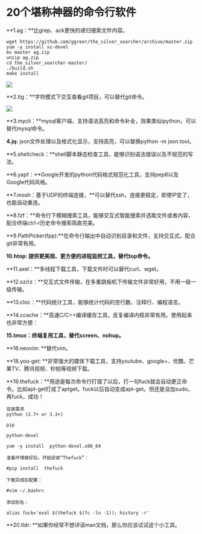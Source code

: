# 20个堪称神器的命令行软件

 **1.ag：**比grep、ack更快的递归搜索文件内容。

```
wget https://github.com/ggreer/the_silver_searcher/archive/master.zip
yum -y install xz-devel
mv master ag.zip
unzip ag.zip
cd the_silver_searcher-master/
./build.sh
make install
```



![](https://upload-images.jianshu.io/upload_images/14581851-177d592c88285e54?imageMogr2/auto-orient/strip%7CimageView2/2/w/600/format/webp)

 **2.tig：**字符模式下交互查看git项目，可以替代git命令。

![](https://upload-images.jianshu.io/upload_images/14581851-73e8e23486499bb7?imageMogr2/auto-orient/strip%7CimageView2/2/w/600/format/webp)

**3.mycli：**mysql客户端，支持语法高亮和命令补全，效果类似ipython，可以替代mysql命令。

**4.jq:** json文件处理以及格式化显示，支持高亮，可以替换python -m json.tool。



**5.shellcheck：**shell脚本静态检查工具，能够识别语法错误以及不规范的写法。



**6.yapf：**Google开发的python代码格式规范化工具，支持pep8以及Google代码风格。

**7.mosh：基于UDP的终端连接，**可以替代ssh，连接更稳定，即使IP变了，也能自动重连。

**8.fzf：**命令行下模糊搜索工具，能够交互式智能搜索并选取文件或者内容，配合终端ctrl-r历史命令搜索简直完美。



**9.PathPicker(fpp):**在命令行输出中自动识别目录和文件，支持交互式，配合git非常有用。



**10.htop: 提供更美观、更方便的进程监控工具，替代top命令。**



**11.axel：**多线程下载工具，下载文件时可以替代curl、wget。



**12.sz/rz：**交互式文件传输，在多重跳板机下传输文件非常好用，不用一级一级传输。



**13.cloc：**代码统计工具，能够统计代码的空行数、注释行、编程语言。



**14.ccache：**高速C/C++编译缓存工具，反复编译内核非常有用。使用起来也非常方便：



**15.tmux：终端复用工具，替代screen、nohup。**



**16.neovim: **替代vim。



**18.you-get: **非常强大的媒体下载工具，支持youtube、google+、优酷、芒果TV、腾讯视频、秒拍等视频下载。



**19.thefuck：**用途是每次命令行打错了以后，打一句fuck就会自动更正命令。比如apt-get打成了aptget。fuck以后自动变成apt-get。但还是没加sudo。再fuck，成功！

```
安装需求
python (2.7+ or 3.3+)

pip

python-devel

yum -y install  python-devel.x86_64

准备环境做好后，开始安装“Thefuck”：

#pip install  thefuck

下载完成后配置：

#vim ~/.bashrc

添加别名：

alias fuck='eval $(thefuck $(fc -ln -1)); history -r'
```



**20.tldr: **如果你经常不想详读man文档，那么你应该试试这个小工具。



